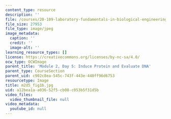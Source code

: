 ```yaml
---
content_type: resource
description: ''
file: /courses/20-109-laboratory-fundamentals-in-biological-engineering-spring-2010/a12bea1aa03652f5cb08c053b5f31d5b_m2d5_fig1b.jpg
file_size: 27953
file_type: image/jpeg
image_metadata:
  caption: ''
  credit: ''
  image-alt: ''
learning_resource_types: []
license: https://creativecommons.org/licenses/by-nc-sa/4.0/
ocw_type: OCWImage
parent_title: 'Module 2, Day 5: Induce Protein and Evaluate DNA'
parent_type: CourseSection
parent_uid: c902c8ea-545c-743f-443e-440ff96d6753
resourcetype: Image
title: m2d5_fig1b.jpg
uid: a12bea1a-a036-52f5-cb08-c053b5f31d5b
video_files:
  video_thumbnail_file: null
video_metadata:
  youtube_id: null
---
```


